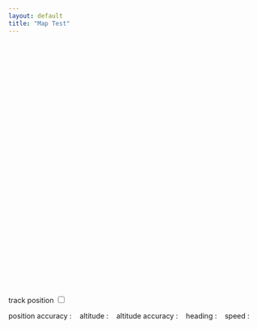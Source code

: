 ```yaml
---
layout: default
title: "Map Test"
---
```

<script src="{{ "/assets/js/ol.min.js" | relative_url }}"></script>
<link rel="stylesheet" href="{{ "/assets/css/ol.min.css" | relative_url }}">

<div id="map" style="width: 500px; height: 500px;"></div>
<div id="info" style="display: none;"></div>
<label for="track">
  track position
  <input id="track" type="checkbox"/>
</label>
<p>
  position accuracy : <code id="accuracy"></code>&nbsp;&nbsp;
  altitude : <code id="altitude"></code>&nbsp;&nbsp;
  altitude accuracy : <code id="altitudeAccuracy"></code>&nbsp;&nbsp;
  heading : <code id="heading"></code>&nbsp;&nbsp;
  speed : <code id="speed"></code>
</p>

<script>
/*import Feature from 'ol/Feature.js';
import Geolocation from 'ol/Geolocation.js';
import Map from 'ol/Map.js';
import Point from 'ol/geom/Point.js';
import View from 'ol/View.js';
import {Circle as CircleStyle, Fill, Stroke, Style} from 'ol/style.js';
import {OSM, Vector as VectorSource} from 'ol/source.js';
import {Tile as TileLayer, Vector as VectorLayer} from 'ol/layer.js';*/

const view = new ol.View({
  center: [0, 0],
  zoom: 2,
});

const map = new ol.Map({
  layers: [
    new ol.Tile({
      source: new ol.source.OSM(),
    }),
  ],
  target: 'map',
  view: view,
});

const geolocation = new ol.Geolocation({
  // enableHighAccuracy must be set to true to have the heading value.
  trackingOptions: {
    enableHighAccuracy: true,
  },
  projection: view.getProjection(),
});

function el(id) {
  return document.getElementById(id);
}

el('track').addEventListener('change', function () {
  geolocation.setTracking(this.checked);
});

// update the HTML page when the position changes.
geolocation.on('change', function () {
  el('accuracy').innerText = geolocation.getAccuracy() + ' [m]';
  el('altitude').innerText = geolocation.getAltitude() + ' [m]';
  el('altitudeAccuracy').innerText = geolocation.getAltitudeAccuracy() + ' [m]';
  el('heading').innerText = geolocation.getHeading() + ' [rad]';
  el('speed').innerText = geolocation.getSpeed() + ' [m/s]';
});

// handle geolocation error.
geolocation.on('error', function (error) {
  const info = document.getElementById('info');
  info.innerHTML = error.message;
  info.style.display = '';
});

const accuracyFeature = new ol.Feature();
geolocation.on('change:accuracyGeometry', function () {
  accuracyFeature.setGeometry(geolocation.getAccuracyGeometry());
});

const positionFeature = new ol.Feature();
positionFeature.setStyle(
  new ol.style.Style({
    image: new ol.style.Circle({
      radius: 6,
      fill: new ol.style.Fill({
        color: '#3399CC',
      }),
      stroke: new ol.style.Stroke({
        color: '#fff',
        width: 2,
      }),
    }),
  })
);

geolocation.on('change:position', function () {
  const coordinates = geolocation.getPosition();
  positionFeature.setGeometry(coordinates ? new ol.geom.Point(coordinates) : null);
});

new ol.layer.Vector({
  map: map,
  source: new ol.source.Vector({
    features: [accuracyFeature, positionFeature],
  }),
});
</script>